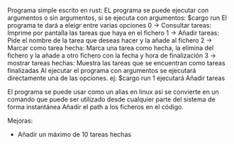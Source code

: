 Programa simple escrito en rust: EL programa se puede ejecutar con argumentos o sin argumentos, si se ejecuta con argumentos:
$cargo run
El programa te dará a eleigr entre varias opciones
0 -> Consultar tareas: Imprime por pantalla las tareas que haya en el fichero
1 -> Añadir tareas: Pide el nombre de la tarea que deseas hacer y la añade al fichero
2 -> Marcar como tarea hecha: Marca una tarea como hecha, la elimina del fichero y la añade a otro fichero con la fecha y hora de finalización
3 -> mostrar tareas hechas: Muestra las tareas que se encuentran como tareas finalizadas
Al ejecutar el programa con argumentos se ejecutará directamente una de las opciones.
ej: $cargo run 1 ejecutará Añadir tareas

El programa se puede usar como un alias en linux así se convierte en un comando que puede ser utilizado desde cualquier parte del sistema de forma instantánea
Añadir el path a los ficheros en el código.

Mejoras:
  - Añadir un máximo de 10 tareas hechas
